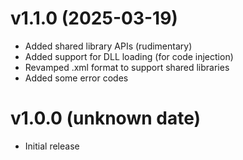 # v1.1.0 (2025-03-19)
- Added shared library APIs (rudimentary)
- Added support for DLL loading (for code injection)
- Revamped .xml format to support shared libraries
- Added some error codes

# v1.0.0 (unknown date)
- Initial release
